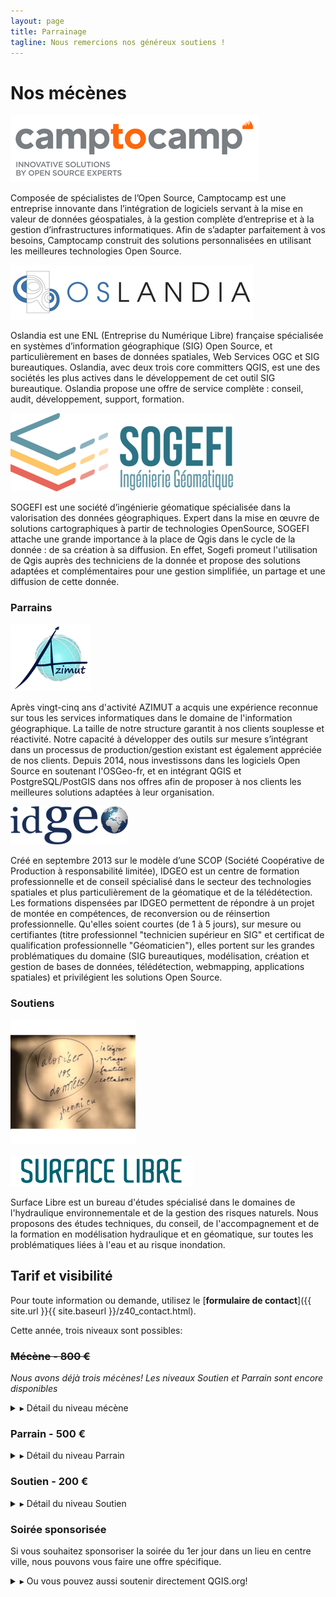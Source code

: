```yaml
---
layout: page
title: Parrainage
tagline: Nous remercions nos généreux soutiens !
---
```


# Nos mécènes

[![Camptocamp](/images/camptocamp.png)](https://www.camptocamp.com/)

Composée de spécialistes de l’Open Source, Camptocamp est une entreprise innovante dans l’intégration de logiciels servant à la mise en valeur de données géospatiales, à la gestion complète d’entreprise et à la gestion d’infrastructures informatiques. Afin de s’adapter parfaitement à vos besoins, Camptocamp construit des solutions personnalisées en utilisant les meilleures technologies Open Source.

[![Oslandia](/images/oslandia_rectangle.png)](http://oslandia.com/fr/home/)

Oslandia est une ENL (Entreprise du Numérique Libre) française spécialisée en systèmes d’information géographique (SIG) Open Source, et particulièrement en bases de données spatiales, Web Services OGC et SIG bureautiques. Oslandia, avec deux trois core committers QGIS, est une des sociétés les plus actives dans le développement de cet outil SIG bureautique. Oslandia propose une offre de service complète : conseil, audit, développement, support, formation.


[![SOGEFI](/images/sogefi.png)](https://www.sogefi-sig.com/)

SOGEFI est une société d’ingénierie géomatique spécialisée dans la valorisation des données géographiques. Expert dans la mise en œuvre de solutions cartographiques à partir de technologies OpenSource, SOGEFI attache une grande importance à la place de Qgis dans le cycle de la donnée : de sa création à sa diffusion. En effet, Sogefi promeut l'utilisation de Qgis auprès des techniciens de la donnée et propose des solutions adaptées et complémentaires pour une gestion simplifiée, un partage et une diffusion de cette donnée. 

### Parrains

[![Azimut](/images/azimut.png)](https://www.azimut.fr)

Après vingt-cinq ans d'activité AZIMUT a acquis une expérience reconnue sur tous les services informatiques dans le domaine de l'information géographique. La taille de notre structure garantit à nos clients souplesse et réactivité.
Notre capacité à développer des outils sur mesure s’intégrant  dans un processus de production/gestion existant est également appréciée de nos clients.
Depuis 2014, nous investissons dans les logiciels Open Source en soutenant l'OSGeo-fr,  et en intégrant QGIS et PostgreSQL/PostGIS dans nos offres afin de proposer à nos clients les meilleures solutions adaptées à leur organisation.


[![IDGeo](/images/idgeo.png)](https://www.idgeo.fr)

Créé en septembre 2013 sur le modèle d’une SCOP (Société Coopérative de Production à responsabilité limitée), IDGEO est un centre de formation professionnelle et de conseil spécialisé dans le secteur des technologies spatiales et plus particulièrement de la géomatique et de la télédétection.
Les formations dispensées par IDGEO permettent de répondre à un projet de montée en compétences, de reconversion ou de réinsertion professionnelle. Qu'elles soient courtes (de 1 à 5 jours), sur mesure ou certifiantes (titre professionnel "technicien supérieur en SIG" et certificat de qualification professionnelle "Géomaticien"), elles portent sur les grandes problématiques du domaine (SIG bureautiques, modélisation, création et gestion de bases de données, télédétection, webmapping, applications spatiales) et privilégient les solutions Open Source. 

### Soutiens

[![JHemmi](/images/jhemmi.png)](http://jhemmi.eu)

[![Surface Libre](/images/surfacelibre.png)](http://www.surfacelibre.fr)

Surface Libre est un bureau d'études spécialisé dans le domaines de l'hydraulique environnementale et de la gestion des risques naturels. Nous proposons des études techniques, du conseil, de l'accompagnement et de la formation en modélisation hydraulique et en géomatique, sur toutes les problématiques liées à l'eau et au risque inondation.

## Tarif et visibilité

Pour toute information ou demande, utilisez le [**formulaire de contact**]({{ site.url }}{{ site.baseurl }}/z40_contact.html).

Cette année, trois niveaux sont possibles:

    
### ~~Mécène - 800 €~~ 

*Nous avons déjà trois mécènes! Les niveaux Soutien et Parrain sont encore disponibles*

<details><summary>▸ Détail du niveau mécène</summary><p>

<ul style="padding-left:40px">
    <li>Montant : 800 € HT</li>
    <li>Limité à 3 mécènes</li>
    <ul style="padding-left:40px">
        <li> 3 inscriptions incluses</li>
        <li>Totem dans la salle principale (à fournir)</li>
        <li>Logo et citation pendant l'événement</li>
        <li>Logo, lien et présentation de l'organisme sur le site web</li>
        <li>Logo, lien et courte présentation sur le programme</li>
        <li>Citation dans les communiqués de presse</li>
        <li>Maintien du logo et du lien vers l'organisme sur la page du site de l'événement "Nos précédents soutiens"</li>
        <li>Autorisation d'utilisation de l'image badge "SEMINAIRE UTILISATEURS QGIS MÉCÈNE 2018"</li>
    </ul>
</ul>
</p></details>


### Parrain - 500 €

<details><summary>▸ Détail du niveau Parrain</summary><p>

<ul style="padding-left:40px">
    <li>Montant : 500 € HT</li>
    <li>Pas de limite</li>
    <ul style="padding-left:40px">
        <li>2 inscriptions incluses</li>
        <li>Logo et citation pendant l'événement</li>
        <li>Logo, lien et présentation de l'organisme sur le site web</li>
        <li>Logo sur le programme</li>
        <li>Maintien du logo et du lien vers l'organisme sur la page du site de l'événement "Nos précédents soutiens"</li>
        <li>Autorisation d'utilisation de l'image badge "SEMINAIRE UTILISATEURS QGIS PARRAIN 2018"</li>
    </ul>
</ul>
</p></details>

### Soutien - 200 €

<details><summary>▸ Détail du niveau Soutien</summary><p>

<ul style="padding-left:40px">
    <li>Montant : 200 € HT</li>
    <li>Pas de limite</li>
    <ul style="padding-left:40px">
        <li>1 inscriptions incluses</li>
        <li>Logo et lien sur le site web</li>
        <li>Maintien du logo et du lien vers l'organisme sur la page du site de l'événement "Nos précédents soutiens"</li>
    </ul>
</ul>

</p></details>

### Soirée sponsorisée 

Si vous souhaitez sponsoriser la soirée du 1er jour dans un lieu en centre ville, nous pouvons vous faire une offre spécifique.

<details><summary>▸ Ou vous pouvez aussi soutenir directement QGIS.org!</summary><p>

<p><a href="https://www.qgis.org">QGIS.org</a> est l’association internationale qui gère les fonds issus des dons et sponsoring directs autour de QGIS. L’OSGEO-fr héberge le <a href="http://osgeo.asso.fr/content/project/qgis-user-fr/">groupe utilisateur QGIS Fr</a> qui est affilié à QGIS.org.</p>

<p>Une donation ou un sponsoring direct à QGIS.org permet de financer</p>
<ul>
  <li>des développeurs pour des tâches de maintenance à chaque version</li>
  <li>les serveurs et maintenance associées</li>
  <li>les rencontres communautaires QGIS internationales</li>
</ul>

<p>Pour contribuer, c’est</p>

<ul>
  <li>
    <p>par ici <a href="https://www.qgis.org/fr/site/getinvolved/donations.html">https://www.qgis.org/fr/site/getinvolved/donations.html</a></p>
  </li>
  <li>
    <p>ou encore en achetant t-shirt, mug ou autre goodies sur le <a href="https://shop.spreadshirt.net/qgis/">shop</a></p>
  </li>
</ul>

<p><strong>Note:</strong> Ces dons sont indépendants de l’organisation des journées QGIS Francophone, mais c’est bien quand même!</p>

</p></details>
